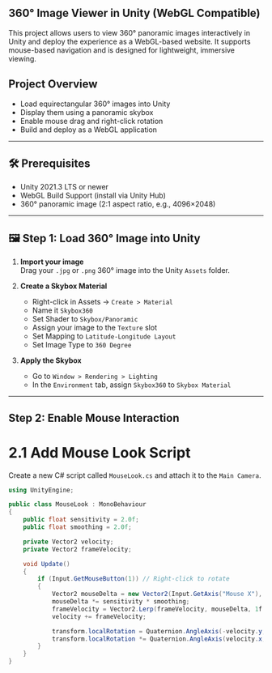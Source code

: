 
## 360° Image Viewer in Unity (WebGL Compatible)

This project allows users to view 360° panoramic images interactively in Unity and deploy the experience as a WebGL-based website. It supports mouse-based navigation and is designed for lightweight, immersive viewing.



## Project Overview

- Load equirectangular 360° images into Unity
- Display them using a panoramic skybox
- Enable mouse drag and right-click rotation
- Build and deploy as a WebGL application

---

## 🛠 Prerequisites

- Unity 2021.3 LTS or newer
- WebGL Build Support (install via Unity Hub)
- 360° panoramic image (2:1 aspect ratio, e.g., 4096×2048)

---

## 🖼 Step 1: Load 360° Image into Unity

1. **Import your image**  
   Drag your `.jpg` or `.png` 360° image into the Unity `Assets` folder.

2. **Create a Skybox Material**  
   - Right-click in Assets → `Create > Material`
   - Name it `Skybox360`
   - Set Shader to `Skybox/Panoramic`
   - Assign your image to the `Texture` slot
   - Set Mapping to `Latitude-Longitude Layout`
   - Set Image Type to `360 Degree`

3. **Apply the Skybox**  
   - Go to `Window > Rendering > Lighting`
   - In the `Environment` tab, assign `Skybox360` to `Skybox Material`

---

## Step 2: Enable Mouse Interaction

# 2.1 Add Mouse Look Script

Create a new C# script called `MouseLook.cs` and attach it to the `Main Camera`.

```csharp
using UnityEngine;

public class MouseLook : MonoBehaviour
{
    public float sensitivity = 2.0f;
    public float smoothing = 2.0f;

    private Vector2 velocity;
    private Vector2 frameVelocity;

    void Update()
    {
        if (Input.GetMouseButton(1)) // Right-click to rotate
        {
            Vector2 mouseDelta = new Vector2(Input.GetAxis("Mouse X"), Input.GetAxis("Mouse Y"));
            mouseDelta *= sensitivity * smoothing;
            frameVelocity = Vector2.Lerp(frameVelocity, mouseDelta, 1f / smoothing);
            velocity += frameVelocity;

            transform.localRotation = Quaternion.AngleAxis(-velocity.y, Vector3.right);
            transform.localRotation *= Quaternion.AngleAxis(velocity.x, Vector3.up);
        }
    }
}
